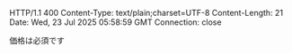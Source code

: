 HTTP/1.1 400 
Content-Type: text/plain;charset=UTF-8
Content-Length: 21
Date: Wed, 23 Jul 2025 05:58:59 GMT
Connection: close

価格は必須です